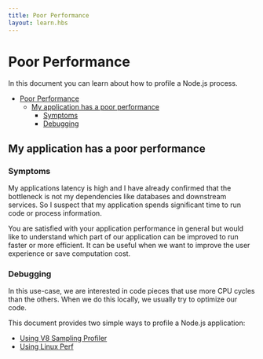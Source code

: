 ```yaml
---
title: Poor Performance
layout: learn.hbs
---
```


# Poor Performance

In this document you can learn about how to profile a Node.js process.

- [Poor Performance](#poor-performance)
  - [My application has a poor performance](#my-application-has-a-poor-performance)
    - [Symptoms](#symptoms)
    - [Debugging](#debugging)

## My application has a poor performance

### Symptoms

My applications latency is high and I have already confirmed that the bottleneck
is not my dependencies like databases and downstream services. So I suspect that
my application spends significant time to run code or process information.

You are satisfied with your application performance in general but would like to
understand which part of our application can be improved to run faster or more
efficient. It can be useful when we want to improve the user experience or save
computation cost.

### Debugging

In this use-case, we are interested in code pieces that use more CPU cycles than
the others. When we do this locally, we usually try to optimize our code.

This document provides two simple ways to profile a Node.js application:

- [Using V8 Sampling Profiler](/guides/simple-profiling/)
- [Using Linux Perf](/learn/diagnostics/poor-performance/using-linux-perf)
